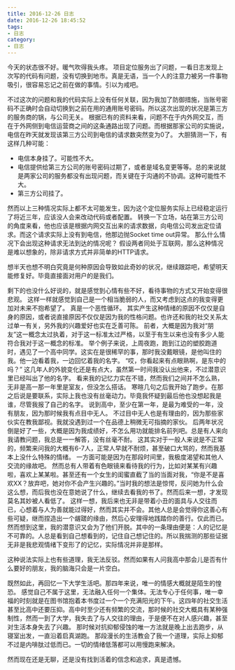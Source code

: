 ```yaml
---
title: 2016-12-26 日志
date: 2016-12-26 18:45:52
tags:
- 日志
category:
- 日志
---
```

今天的状态很不好。暖气吹得我头疼。
项目定位服务出了问题，一看日志发现上次写的代码有问题，没有切换到地市。真是无语，当一个人的注意力被另一件事物吸引，很容易忘记之前在做的事情。引以为戒吧。

不过这次的问题和我的代码实际上没有任何关联，因为我加了防御措施，当账号密码不正确时会自动切换到之前在用的通用账号密码。所以这次出现的状况是第三方的服务商的锅，与公司无关。
根据已有的资料来看，问题不在于内外网交互，而在于外网侧到电信运营商之间的这条通路出现了问题。而根据那家公司的实施说，电信在昨天就发现该第三方公司到电信的请求数突然变为0了。
大胆猜测一下，有这样几种可能：
+ 电信本身挂了。可能性不大。
+ 电信提供给第三方公司的账号密码过期了，或者是域名变更等等。总的来说就是两家公司的服务都没有出现问题，而关键在于沟通的不协调。这种可能性不大。
+ 第三方公司挂了。

然而以上三种情况实际上都不太可能发生，因为这个定位服务实际上已经稳定运行了将近三年，应该没人会来改动代码或者配置。
转换一下立场，站在第三方公司的角度来看，他也应该是根据内网交互出来的请求数据，向电信公司发出定位请求。而这个请求实际上没有到电信，他那边抛Socket time out异常。
那么什么情况下会出现这种请求无法到达的情况呢？
假设两者同处于互联网，那么这种情况是难以想象的，除非请求方式并非简单的HTTP请求。

想半天也想不明白究竟是何种原因会导致如此奇妙的状况，继续跟踪吧，希望明天能修复好。毕竟直接面对用户的是我们。

剩下的也没什么好说的，就是感觉到心情有些不好，看待事物的方式又开始变得很悲观。
这样一样就感觉到自己是一个相当脆弱的人，而又考虑到这点的我变得更加对未来不抱希望了。
真是一个恶性循环。
其实产生这种情绪的原因不仅仅是自身的原因，或者说直接原因不仅仅是因为我的性格问题。也许还和我的社交关系太过单一有关，另外我的兴趣爱好也实在乏善可陈。
前者，大概是因为我对“朋友”这一概念太过执着，对于这一标准太过严格，以至于有生以来也没有多少人能符合我对于这一概念的标准。
举个例子来说，上周夜跑，跑到江边的塑胶跑道时，遇见了一个高中同学。这实在是很稀罕的事，那时我没戴眼镜，是他叫住的我。他一边看着我，一边回忆着我的名字。
“哎，你看起来有点眼熟啊，是东中的吗？”
这几年人的外貌变化还是有点大，虽然第一时间我没认出他来，不过潜意识里已经叫出了他的名字。
看来我的记忆力实在不错，然而我们之间并不怎么熟，无非是高一那一年里是室友，但没怎么搭话。
寒暄几句之后我开始了跑步。在那之后说是要联系，实际上我也没有丝毫动力。毕竟我怀疑到最后他也没想起我是谁，尽管我报了自己的名字。
说到高中，至少在第一年，是最为难受的一年，没有朋友，因为那时候我有点目中无人。
不过目中无人也是有理由的，因为那些家伙实在教我鄙视。我就没遇到过一个在品德上稍微无可指摘的家伙。
后两年状况倒是好了一些，大概是因为我成绩好，不怎么用功就能排名前列吧。总是有人来向我请教问题，我总是一一解答，没有丝毫不耐。
这其实对于一般人来说是不正常的，频繁来问我的大概有6-7人，正常人早就不耐烦，甚至破口大骂的，然而我基本上没什么特殊的情绪。
一方面可能是因为在那段时间里，我极度渴望和其他人交流的缘故吧。
然而总有人带着有色眼镜来看待我的行为，比如对某某有兴趣啦，喜欢上某某啦。甚至还有一个女生的闺蜜直截了当的当面对我，“你是不是喜欢XX？放弃吧，她对你不会产生兴趣的。”当时我的想法是惊愕，反问她为什么会这么想，而后我也没在意她说了什么，继续去看我的书了。然而后来一想，才发现莫名其妙被人看低了。
这样一想，我后来也无非是带着小丑的面具与人交往而已，心想着与人为善就能过得好，然而其实并不会。其他人总是会觉得你这善心有些可疑，继而捏造出一个龌蹉的缘由，然后心安理得地践踏你的善行。仅此而已。
然而想到这里，我的潜意识又会为了他们开脱。其中的一条理由便是：人的记忆是不可靠的。人总是看到自己想看到的，记住自己想记住的。所以我揣测的那些证据无非是我悲观情绪下变形了的记忆，实际情况并非是那样。

这种说法实际上也有些道理，我无法反驳。然而如果有人问我高中那会儿是否有什么要好的朋友，我的脑海只会是一片空白。

既然如此，再回忆一下大学生活吧。那四年来说，唯一的情感大概就是陌生的惶恐。
感觉自己不属于这里，无法融入任何一个集体。无法专心于任何事，唯一幸福的时刻就是在图书馆抱着本书度过一个一个充满阳光的下午。这四年的社交生活甚至比高中还要压抑。高中时至少还有频繁的交流，那时候的社交大概具有某种强制性，然而一到了大学，我失去了与人交往的理由，于是便不在对人感兴趣，甚至对生活本身失去了兴趣。
那时候对抗抑郁侵蚀的唯一方法就是晚上出去跑步，从寝室出发，一直沿着启真湖跑。
那段漫长的生活教会了我一个道理，实际上抑郁不过是内啡肽过低而已。一切的情绪低落都可以用慢跑来解决。

然而现在还是无聊，还是没有找到活着的信念和追求，真是遗憾。
